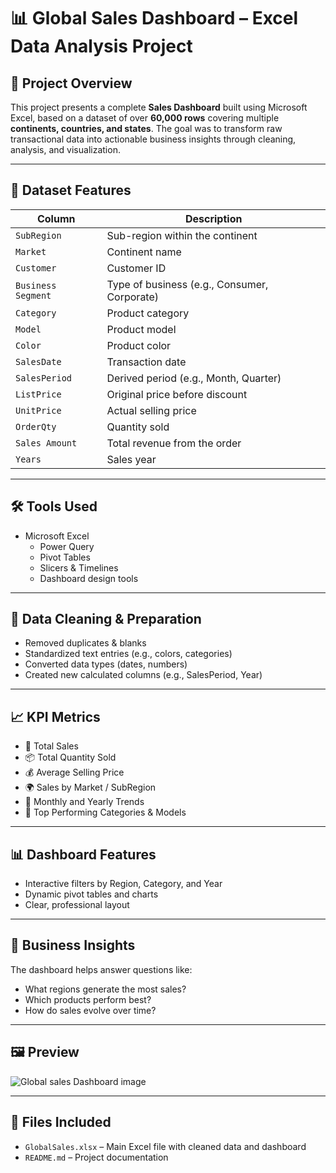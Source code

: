 # 📊 Global Sales Dashboard – Excel Data Analysis Project

## 🧾 Project Overview
This project presents a complete **Sales Dashboard** built using Microsoft Excel, based on a dataset of over **60,000 rows** covering multiple **continents, countries, and states**. The goal was to transform raw transactional data into actionable business insights through cleaning, analysis, and visualization.

---

## 🧩 Dataset Features

| Column | Description |
|--------|-------------|
| `SubRegion` | Sub-region within the continent |
| `Market` | Continent name |
| `Customer` | Customer ID |
| `Business Segment` | Type of business (e.g., Consumer, Corporate) |
| `Category` | Product category |
| `Model` | Product model |
| `Color` | Product color |
| `SalesDate` | Transaction date |
| `SalesPeriod` | Derived period (e.g., Month, Quarter) |
| `ListPrice` | Original price before discount |
| `UnitPrice` | Actual selling price |
| `OrderQty` | Quantity sold |
| `Sales Amount` | Total revenue from the order |
| `Years` | Sales year |

---

## 🛠 Tools Used
- Microsoft Excel
  - Power Query
  - Pivot Tables
  - Slicers & Timelines
  - Dashboard design tools

---

## 🧹 Data Cleaning & Preparation
- Removed duplicates & blanks
- Standardized text entries (e.g., colors, categories)
- Converted data types (dates, numbers)
- Created new calculated columns (e.g., SalesPeriod, Year)

---

## 📈 KPI Metrics
- 🧾 Total Sales
- 📦 Total Quantity Sold
- 💰 Average Selling Price
- 🌍 Sales by Market / SubRegion
- 📆 Monthly and Yearly Trends
- 🎯 Top Performing Categories & Models

---

## 📊 Dashboard Features
- Interactive filters by Region, Category, and Year
- Dynamic pivot tables and charts
- Clear, professional layout

---

## 🎯 Business Insights
The dashboard helps answer questions like:
- What regions generate the most sales?
- Which products perform best?
- How do sales evolve over time?

---

## 🖼️ Preview
![Global sales Dashboard image](https://github.com/user-attachments/assets/8bdb8518-5f21-4290-b358-0f711c2ab9d5)

---

## 📁 Files Included
- `GlobalSales.xlsx` – Main Excel file with cleaned data and dashboard
- `README.md` – Project documentation
